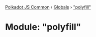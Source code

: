 [Polkadot JS Common](../README.md) › [Globals](../globals.md) › ["polyfill"](_polyfill_.md)

# Module: "polyfill"



